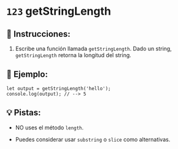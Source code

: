 # `123` getStringLength

## 📝 Instrucciones:

1. Escribe una función llamada `getStringLength`. Dado un string, `getStringLength` retorna la longitud del string.

## 📎 Ejemplo:

```Js
let output = getStringLength('hello');
console.log(output); // --> 5
```

## 💡 Pistas:

+ NO uses el método `length`.

+ Puedes considerar usar `substring` o `slice` como alternativas.
